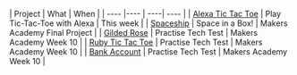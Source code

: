 | Project | What | When | 
| ---- |---- | ----| ---- |
| <a href="https://github.com/allbecauseyoutoldmeso/alexa_tic_tac_toe">Alexa Tic Tac Toe</a> | Play Tic-Tac-Toe with Alexa | This week |
| <a href="https://github.com/allbecauseyoutoldmeso/spaceship">Spaceship</a> | Space in a Box! | Makers Academy Final Project |
| <a href="https://github.com/allbecauseyoutoldmeso/gilded_rose">Gilded Rose</a> | Practise Tech Test |  Makers Academy Week 10 |
| <a href="https://github.com/allbecauseyoutoldmeso/tic_tac_toe">Ruby Tic Tac Toe</a> | Practise Tech Test |  Makers Academy Week 10 |
| <a href="https://github.com/allbecauseyoutoldmeso/Bank-tech-test">Bank Account</a> | Practise Tech Test |  Makers Academy Week 10 |
